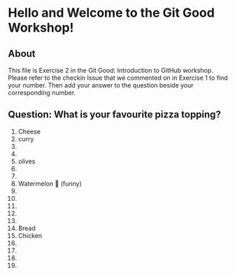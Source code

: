 # Hello and Welcome to the Git Good Workshop! 

## About 

This file is Exercise 2 in the Git Good: Introduction to GitHub workshop. 
Please refer to the checkin Issue that we commented on in Exercise 1 to find your number. Then add your answer to the question beside your corresponding number.

## Question: What is your favourite pizza topping?


1. Cheese
2. curry
3. 
4. 
5. olives
6. 
7. 
8. Watermelon 🍉 (funny) 
9. 
10. 
11. 
12. 
13. 
14. Bread
15. Chicken
16. 
17. 
18. 
19. 

